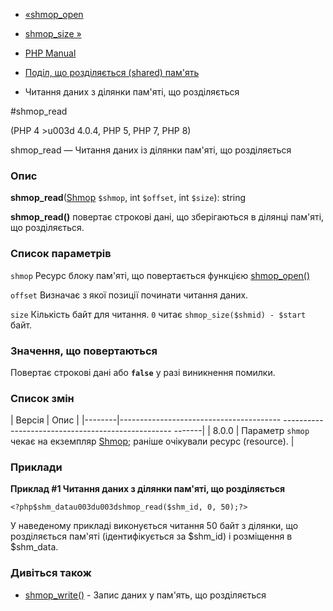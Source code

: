 - [«shmop_open](function.shmop-open.md)
- [shmop_size »](function.shmop-size.md)

- [PHP Manual](index.md)
- [Поділ, що розділяється (shared) пам'ять](ref.shmop.md)
- Читання даних з ділянки пам'яті, що розділяється

#shmop_read

(PHP 4 \>u003d 4.0.4, PHP 5, PHP 7, PHP 8)

shmop_read — Читання даних із ділянки пам'яті, що розділяється

### Опис

**shmop_read**([Shmop](class.shmop.md) `$shmop`, int `$offset`, int
`$size`): string

**shmop_read()** повертає строкові дані, що зберігаються в ділянці
пам'яті, що розділяється.

### Список параметрів

`shmop`
Ресурс блоку пам'яті, що повертається функцією
[shmop_open()](function.shmop-open.md)

`offset`
Визначає з якої позиції починати читання даних.

`size`
Кількість байт для читання. `0` читає `shmop_size($shmid) - $start`
байт.

### Значення, що повертаються

Повертає строкові дані або **`false`** у разі виникнення
помилки.

### Список змін

| Версія | Опис |
|--------|---------------------------------------- -------------------------------------------------- -------|
| 8.0.0 | Параметр `shmop` чекає на екземпляр [Shmop](class.shmop.md); раніше очікували ресурс (resource). |

### Приклади

**Приклад #1 Читання даних з ділянки пам'яті, що розділяється**

`<?php$shm_datau003du003dshmop_read($shm_id, 0, 50);?> `

У наведеному прикладі виконується читання 50 байт з ділянки, що розділяється
пам'яті (ідентифікується за $shm_id) і розміщення в $shm_data.

### Дивіться також

- [shmop_write()](function.shmop-write.md) - Запис даних у
пам'ять, що розділяється
